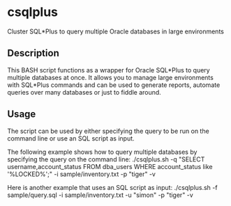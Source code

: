 csqlplus
========

Cluster SQL\*Plus to query multiple Oracle databases in large environments

Description
-----------

This BASH script functions as a wrapper for Oracle SQL\*Plus to query multiple databases at once. It allows you to manage large environments with SQL\*Plus commands and can be used to generate reports, automate queries over many databases or just to fiddle around.

Usage
-----

The script can be used by either specifying the query to be run on the command line or use an SQL script as input.

The following example shows how to query multiple databases by specifying the query on the command line:
	./csqlplus.sh  -q "SELECT username,account_status FROM dba_users WHERE account_status like '%LOCKED%';" -i sample/inventory.txt -p "tiger" -v

Here is another example that uses an SQL script as input:
	./csqlplus.sh  -f sample/query.sql -i sample/inventory.txt -u "simon" -p "tiger" -v
